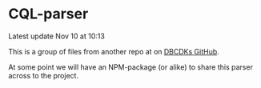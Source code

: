 # CQL-parser

Latest update Nov 10 at 10:13

This is a group of files from another repo at on [DBCDKs GitHub](https://github.com/DBCDK/cql-dsl).

At some point we will have an NPM-package (or alike) to share this parser across to the project.
